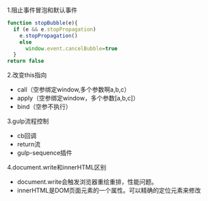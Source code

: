 1.阻止事件冒泡和默认事件

```javascript
function stopBubble(e){ 
  if (e && e.stopPropagation)
    e.stopPropagation()    
    else       
      window.event.cancelBubble=true
  }
return false
```

2.改变this指向

- call（空参绑定window,多个参数啊a,b,c）
- apply（空参绑定window，多个参数[a,b,c]）
- bind（空参不执行）

3.gulp流程控制

- cb回调
- return流
- gulp-sequence插件

4.document.write和innerHTML区别

- document.write会触发浏览器重绘重排，性能问题。
- innerHTML是DOM页面元素的一个属性。可以精确的定位元素来修改